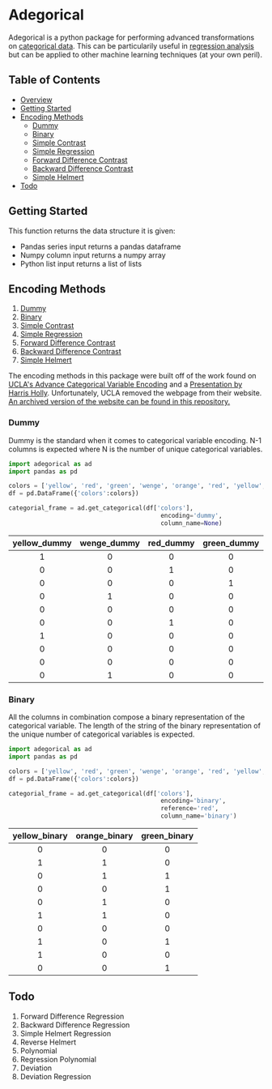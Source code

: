 # Adegorical
Adegorical is a python package for performing advanced transformations on [categorical data](https://en.wikipedia.org/wiki/Categorical_variable). This can be particularily useful in [regression analysis](https://en.wikipedia.org/wiki/Regression_analysis) but can be applied to other machine learning techniques (at your own peril).

## Table of Contents
* [Overview](#adegorical)
* [Getting Started](#getting-started)
* [Encoding Methods](#encoding-methods)
	- [Dummy](#dummy)
	- [Binary](#binary)
	- [Simple Contrast](#simple-contrast)
	- [Simple Regression](#simple-regression)
	- [Forward Difference Contrast](#forward-diff-contrast)
	- [Backward Difference Contrast](#backward-diff-contrast)
	- [Simple Helmert](#simple-helmert)
* [Todo](#todo)

## Getting Started
This function returns the data structure it is given:
* Pandas series input returns a pandas dataframe
* Numpy column input returns a numpy array
* Python list input returns a list of lists

## Encoding Methods
1. [Dummy](#dummy)
2. [Binary](#binary)
3. [Simple Contrast](#simple-contrast)
4. [Simple Regression](#simple-regression)
5. [Forward Difference Contrast](#forward-diff-contrast)
6. [Backward Difference Contrast](#backward-diff-contrast)
7. [Simple Helmert](#simple-helmert)

The encoding methods in this package were built off of the work found on [UCLA's Advance Categorical Variable Encoding](http://www.ats.ucla.edu/stat/sas/webbooks/reg/chapter5/sasreg5.htm) and a [Presentation by Harris Holly](http://slideplayer.com/slide/6307838/). Unfortunately, UCLA removed the webpage from their website. [An archived version of the website can be found in this repository.](https://github.com/joshuabragge/adegorical/tree/master/Resources/UCLA%20Advance%20Categorical%20Variable%20Encoding%20Website)

### Dummy
Dummy is the standard when it comes to categorical variable encoding. N-1 columns is expected where N is the number of unique categorical variables.

```python
import adegorical as ad
import pandas as pd

colors = ['yellow', 'red', 'green', 'wenge', 'orange', 'red', 'yellow', 'blue', 'magenta', 'wenge']
df = pd.DataFrame({'colors':colors})

categorial_frame = ad.get_categorical(df['colors'],
                                          encoding='dummy',
                                          column_name=None)
```

| yellow_dummy | wenge_dummy | red_dummy | green_dummy | magenta_dummy | magenta_dummy |
|:-------------:|:-------------:|:-------------:|:-------------:|:-------------:|:------------:|
|1|0|0|0|0|0|
|0|0|1|0|0|0|
|0|0|0|1|0|0|
|0|1|0|0|0|0|
|0|0|0|0|0|0|
|0|0|1|0|0|0|
|1|0|0|0|0|0|
|0|0|0|0|0|1|
|0|0|0|0|1|0|
|0|1|0|0|0|0|

### Binary
All the columns in combination compose a binary representation of the categorical variable. The length of the string of the binary representation of the unique number of categorical variables is expected.

```python
import adegorical as ad
import pandas as pd

colors = ['yellow', 'red', 'green', 'wenge', 'orange', 'red', 'yellow', 'blue', 'magenta', 'wenge']
df = pd.DataFrame({'colors':colors})

categorial_frame = ad.get_categorical(df['colors'],
                                          encoding='binary',
                                          reference='red',
                                          column_name='binary')
```

| yellow_binary | orange_binary | green_binary |
|:-------------:|:-------------:|:------------:|
|0|0|0|
|1|1|0|
|0|1|1|
|0|0|1|
|0|1|0|
|1|1|0|
|0|0|0|
|1|0|1|
|1|0|0|
|0|0|1|


## Todo
1. Forward Difference Regression
2. Backward Difference Regression
3. Simple Helmert Regression
4. Reverse Helmert
5. Polynomial
6. Regression Polynomial
7. Deviation
8. Deviation Regression
